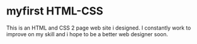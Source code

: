 # myfirst HTML-CSS 

This is an HTML and CSS 2 page web site i designed.
I constantly work to improve on my skill and i hope to be a better web designer soon.
